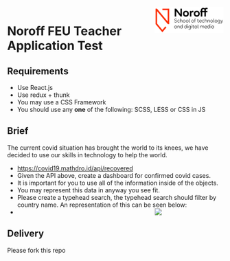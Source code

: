 <img src="./.readme/images/noroff-light.png" width="160" align="right">

# Noroff FEU Teacher Application Test

## Requirements
- Use React.js
- Use redux + thunk
- You may use a CSS Framework
- You should use any **one** of the following: SCSS, LESS or CSS in JS

## Brief
The current covid situation has brought the world to its knees, we have decided to use our skills in technology to help the world.
- https://covid19.mathdro.id/api/recovered
- Given the API above, create a dashboard for confirmed covid cases.
- It is important for you to use all of the information inside of the objects.
- You may represent this data in anyway you see fit.
- Please create a typehead search, the typehead search should filter by country name. An representation of this can be seen below:
- <img src="https://thumbs.gfycat.com/LameBigheartedHornedviper-size_restricted.gif" width="160" align="right">



## Delivery
Please fork this repo
